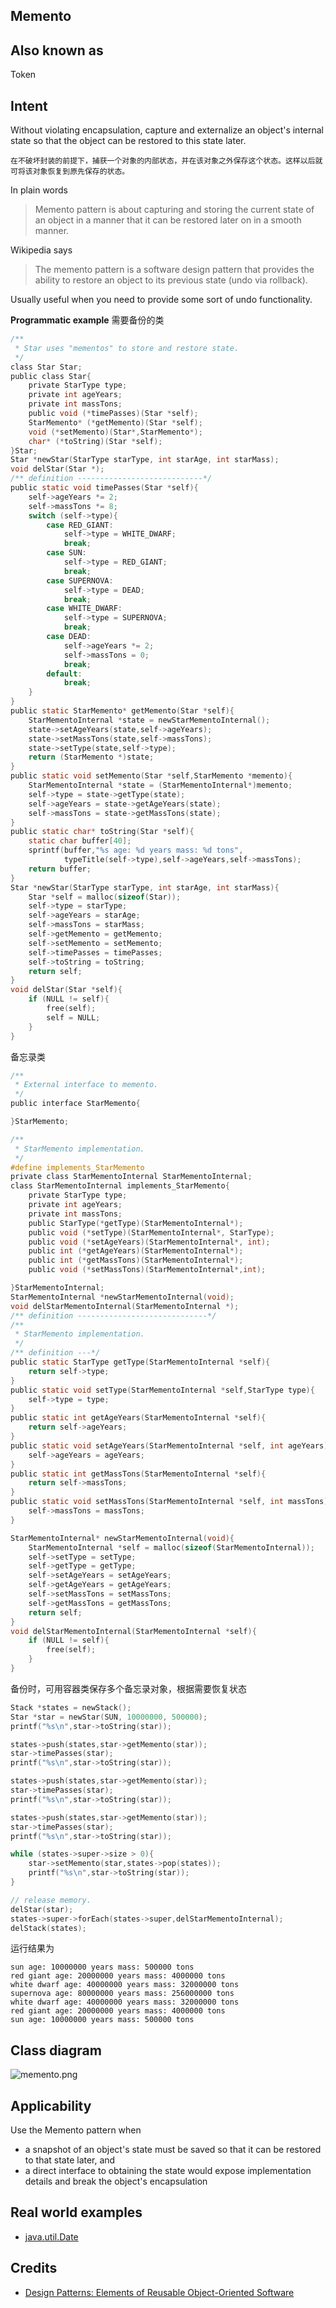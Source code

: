 Memento
---------
## Also known as
Token

## Intent
Without violating encapsulation, capture and externalize
an object's internal state so that the object can be restored
to this state later.

``在不破坏封装的前提下，捕获一个对象的内部状态，并在该对象之外保存这个状态。这样以后就可将该对象恢复到原先保存的状态。``

In plain words
> Memento pattern is about capturing and storing the current
> state of an object in a manner that it can be restored
> later on in a smooth manner.

Wikipedia says
> The memento pattern is a software design pattern that 
> provides the ability to restore an object to its previous
> state (undo via rollback).

Usually useful when you need to provide some sort of undo
functionality.

**Programmatic example**
需要备份的类
```c
/**
 * Star uses "mementos" to store and restore state.
 */
class Star Star;
public class Star{
    private StarType type;
    private int ageYears;
    private int massTons;
    public void (*timePasses)(Star *self);
    StarMemento* (*getMemento)(Star *self);
    void (*setMemento)(Star*,StarMemento*);
    char* (*toString)(Star *self);
}Star;
Star *newStar(StarType starType, int starAge, int starMass);
void delStar(Star *);
/** definition ----------------------------*/
public static void timePasses(Star *self){
    self->ageYears *= 2;
    self->massTons *= 8;
    switch (self->type){
        case RED_GIANT:
            self->type = WHITE_DWARF;
            break;
        case SUN:
            self->type = RED_GIANT;
            break;
        case SUPERNOVA:
            self->type = DEAD;
            break;
        case WHITE_DWARF:
            self->type = SUPERNOVA;
            break;
        case DEAD:
            self->ageYears *= 2;
            self->massTons = 0;
            break;
        default:
            break;
    }
}
public static StarMemento* getMemento(Star *self){
    StarMementoInternal *state = newStarMementoInternal();
    state->setAgeYears(state,self->ageYears);
    state->setMassTons(state,self->massTons);
    state->setType(state,self->type);
    return (StarMemento *)state;
}
public static void setMemento(Star *self,StarMemento *memento){
    StarMementoInternal *state = (StarMementoInternal*)memento;
    self->type = state->getType(state);
    self->ageYears = state->getAgeYears(state);
    self->massTons = state->getMassTons(state);
}
public static char* toString(Star *self){
    static char buffer[40];
    sprintf(buffer,"%s age: %d years mass: %d tons",
            typeTitle(self->type),self->ageYears,self->massTons);
    return buffer;
}
Star *newStar(StarType starType, int starAge, int starMass){
    Star *self = malloc(sizeof(Star));
    self->type = starType;
    self->ageYears = starAge;
    self->massTons = starMass;
    self->getMemento = getMemento;
    self->setMemento = setMemento;
    self->timePasses = timePasses;
    self->toString = toString;
    return self;
}
void delStar(Star *self){
    if (NULL != self){
        free(self);
        self = NULL;
    }
}
```
备忘录类
```c
/**
 * External interface to memento.
 */
public interface StarMemento{

}StarMemento;

/**
 * StarMemento implementation.
 */
#define implements_StarMemento
private class StarMementoInternal StarMementoInternal;
class StarMementoInternal implements_StarMemento{
    private StarType type;
    private int ageYears;
    private int massTons;
    public StarType(*getType)(StarMementoInternal*);
    public void (*setType)(StarMementoInternal*, StarType);
    public void (*setAgeYears)(StarMementoInternal*, int);
    public int (*getAgeYears)(StarMementoInternal*);
    public int (*getMassTons)(StarMementoInternal*);
    public void (*setMassTons)(StarMementoInternal*,int);

}StarMementoInternal;
StarMementoInternal *newStarMementoInternal(void);
void delStarMementoInternal(StarMementoInternal *);
/** definition -----------------------------*/
/**
 * StarMemento implementation.
 */
/** definition ---*/
public static StarType getType(StarMementoInternal *self){
    return self->type;
}
public static void setType(StarMementoInternal *self,StarType type){
    self->type = type;
}
public static int getAgeYears(StarMementoInternal *self){
    return self->ageYears;
}
public static void setAgeYears(StarMementoInternal *self, int ageYears){
    self->ageYears = ageYears;
}
public static int getMassTons(StarMementoInternal *self){
    return self->massTons;
}
public static void setMassTons(StarMementoInternal *self, int massTons){
    self->massTons = massTons;
}

StarMementoInternal* newStarMementoInternal(void){
    StarMementoInternal *self = malloc(sizeof(StarMementoInternal));
    self->setType = setType;
    self->getType = getType;
    self->setAgeYears = setAgeYears;
    self->getAgeYears = getAgeYears;
    self->setMassTons = setMassTons;
    self->getMassTons = getMassTons;
    return self;
}
void delStarMementoInternal(StarMementoInternal *self){
    if (NULL != self){
        free(self);
    }
}
```
备份时，可用容器类保存多个备忘录对象，根据需要恢复状态
```c
Stack *states = newStack();
Star *star = newStar(SUN, 10000000, 500000);
printf("%s\n",star->toString(star));

states->push(states,star->getMemento(star));
star->timePasses(star);
printf("%s\n",star->toString(star));

states->push(states,star->getMemento(star));
star->timePasses(star);
printf("%s\n",star->toString(star));

states->push(states,star->getMemento(star));
star->timePasses(star);
printf("%s\n",star->toString(star));

while (states->super->size > 0){
    star->setMemento(star,states->pop(states));
    printf("%s\n",star->toString(star));
}

// release memory.
delStar(star);
states->super->forEach(states->super,delStarMementoInternal);
delStack(states);
```
运行结果为
~~~~
sun age: 10000000 years mass: 500000 tons
red giant age: 20000000 years mass: 4000000 tons
white dwarf age: 40000000 years mass: 32000000 tons
supernova age: 80000000 years mass: 256000000 tons
white dwarf age: 40000000 years mass: 32000000 tons
red giant age: 20000000 years mass: 4000000 tons
sun age: 10000000 years mass: 500000 tons
~~~~

## Class diagram
![memento.png](https://i.loli.net/2020/01/13/4btIPpso28d7k5N.png)

## Applicability
Use the Memento pattern when

* a snapshot of an object's state must be saved so that
it can be restored to that state later, and
* a direct interface to obtaining the state would expose
implementation details and break the object's encapsulation

## Real world examples

* [java.util.Date](http://docs.oracle.com/javase/8/docs/api/java/util/Date.html)

## Credits

* [Design Patterns: Elements of Reusable Object-Oriented Software](http://www.amazon.com/Design-Patterns-Elements-Reusable-Object-Oriented/dp/0201633612)